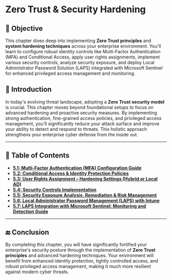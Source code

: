 # Zero Trust & Security Hardening

## 🎯 Objective

This chapter dives deep into implementing **Zero Trust principles** and **system hardening techniques** across your enterprise environment. You'll learn to configure robust identity controls like Multi-Factor Authentication (MFA) and Conditional Access, apply user rights assignments, implement various security controls, analyze security exposure, and deploy Local Administrator Password Solution (LAPS) integrated with Microsoft Sentinel for enhanced privileged access management and monitoring.

## 📝 Introduction

In today's evolving threat landscape, adopting a **Zero Trust security model** is crucial. This chapter moves beyond foundational setups to focus on advanced hardening and proactive security measures. By implementing strong authentication, fine-grained access policies, and privileged access management, you'll significantly reduce your attack surface and improve your ability to detect and respond to threats. This holistic approach strengthens your enterprise cyber defense from the inside out.

---

## 📘 Table of Contents

* **[5.1: Multi-Factor Authentication (MFA) Configuration Guide](https://github.com/AliChoukatli/CyberShield-Enterprise/blob/main/05_Zero_Trust_%26_Security_Hardening/Documentation/01_MFA_Passwordless-Strategies.md)**
* **[5.2: Conditional Access & Identity Protection Policies](https://github.com/AliChoukatli/CyberShield-Enterprise/blob/main/05_Zero_Trust_%26_Security_Hardening/Documentation/02_Conditional_Access-Identity_Protection_Policies.md)**
* **[5.3: User Rights Assignment – Hardening Settings (Hybrid or Local AD)](https://github.com/AliChoukatli/CyberShield-Enterprise/blob/main/05_Zero_Trust_%26_Security_Hardening/Documentation/03_UserRights_Assignment-Hardening_Settings.md)**
* **[5.4: Security Controls Implementation](https://github.com/AliChoukatli/CyberShield-Enterprise/blob/main/05_Zero_Trust_%26_Security_Hardening/Documentation/04_Security_Controls_Implementation.md)**
* **[5.5: Security Exposure Analysis, Remediation & Risk Management](https://github.com/AliChoukatli/CyberShield-Enterprise/blob/main/05_Zero_Trust_%26_Security_Hardening/Documentation/05_Security_Exposure%20_Analysis_And_Risk_Score.md)**
* **[5.6: Local Administrator Password Management (LAPS) with Intune](https://github.com/AliChoukatli/CyberShield-Enterprise/blob/main/05_Zero_Trust_%26_Security_Hardening/Documentation/06_LAPS_Intune.md)**
* **[5.7: LAPS Integration with Microsoft Sentinel: Monitoring and Detection Guide](https://github.com/AliChoukatli/CyberShield-Enterprise/blob/main/05_Zero_Trust_%26_Security_Hardening/Documentation/07_LAPS_Sentinel_Integration.md)**

---

## 🔚 Conclusion

By completing this chapter, you will have significantly fortified your enterprise's security posture through the implementation of **Zero Trust principles** and advanced hardening techniques. Your environment will benefit from enhanced identity protection, tightly controlled access, and robust privileged access management, making it much more resilient against modern cyber threats.
